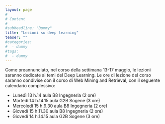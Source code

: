 ```yaml
---
layout: page
#
# Content
#
#subheadline: "Dummy"
title: "Lezioni su deep learning"
teaser: ""
#categories:
#  - dummy
#tags:
#  - dummy
---
```

Come preannunciato, nel corso della settimana 13-17 maggio, le lezioni saranno dedicate ai temi del Deep Learning. Le ore di lezione del corso saranno condivise con il corso di Web Mining and Retrieval, con il seguente calendario complessivo:

-   Lunedì 13 h.14 aula B8 Ingegneria (2 ore)
-   Martedì 14 h.14.15 aula G2B Sogene (3 ore)
-   Mercoledì 15 h.9.30 aula B8 Ingegneria (2 ore)
-   Giovedì 15 h.11.30 aula B8 Ingegneria (2 ore)
-   Giovedì 14 h.14.15 aula G2B Sogene (3 ore)